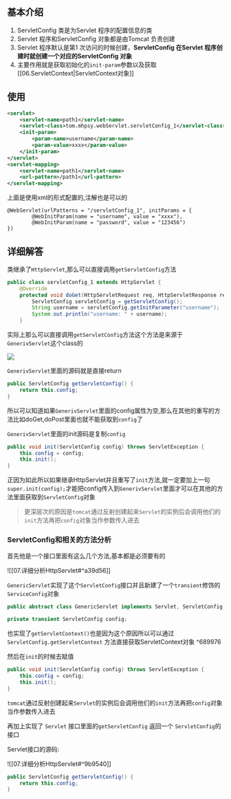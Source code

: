 ## 基本介绍

1. ServletConfig 类是为Servlet 程序的配置信息的类
2. Servlet 程序和ServletConfig 对象都是由Tomcat 负责创建
3. Servlet 程序默认是第1 次访问的时候创建，**ServletConfig 在Servlet 程序创建时就创建一个对应的ServletConfig 对象**
4. 主要作用就是获取初始化的`init-param`参数以及获取[[06.ServletContext|ServletContext对象]]

## 使用

```xml
<servlet>  
    <servlet-name>path1</servlet-name>  
    <servlet-class>tom.mhpsy.webServlet.servletConfig_1</servlet-class>  
    <init-param>        
	    <param-name>username</param-name>  
        <param-value>xxxx</param-value>  
    </init-param>  
</servlet>  
<servlet-mapping>  
    <servlet-name>path1</servlet-name>  
    <url-pattern>/path1</url-pattern>  
</servlet-mapping>
```

上面是使用xml的形式配置的,注解也是可以的

```
@WebServlet(urlPatterns = "/servletConfig_1", initParams = {  
        @WebInitParam(name = "username", value = "xxxx"),  
        @WebInitParam(name = "password", value = "123456")  
})
```

## 详细解答

类继承了`HttpServlet`,那么可以直接调用`getServletConfig`方法
```java
public class servletConfig_1 extends HttpServlet {  
    @Override  
    protected void doGet(HttpServletRequest req, HttpServletResponse resp) throws ServletException, IOException {  
        ServletConfig servletConfig = getServletConfig();  
        String username = servletConfig.getInitParameter("username");  
        System.out.println("username: " + username);  
    }
```

实际上那么可以直接调用`getServletConfig`方法这个方法是来源于`GenerivServlet`这个class的

![](36ae2e8b196526cb30ad236a360d0226_MD5.png)

`GenerivServlet`里面的源码就是直接return
```java
public ServletConfig getServletConfig() {  
    return this.config;  
}
```

所以可以知道如果`GenerivServlet`里面的config属性为空,那么在其他的重写的方法比如doGet,doPost里面也就不能获取到`config`了

`GenerivServlet`里面的init源码是复制`config`
```java
public void init(ServletConfig config) throws ServletException {  
    this.config = config;  
    this.init();  
}
```

正因为如此所以如果继承HttpServlet并且重写了`init`方法,就一定要加上一句`super.init(config);`才能把config传入到`GenerivServlet`里面才可以在其他的方法里面获取到`ServletConfig`对象

>更深层次的原因是`tomcat`通过反射创建起来`Servlet`的实例后会调用他们的`init`方法再把`config`对象当作参数传入进去

### ServletConfig和相关的方法分析

首先他是一个接口里面有这么几个方法,基本都是必须要有的

![[07.详细分析HttpServlet#^a39d56]]


`GenericServlet`实现了这个`ServletConfig`接口并且新建了一个`transient`修饰的`ServiceConfig`对象
```java
public abstract class GenericServlet implements Servlet, ServletConfig, Serializable {

private transient ServletConfig config;
```

也实现了`getServletContext()`也是因为这个原因所以可以通过 `ServletConfig.getServletContext` 方法直接获取ServletContext对象 ^689976


然后在`init`的时候去赋值
```java
public void init(ServletConfig config) throws ServletException {  
    this.config = config;  
    this.init();  
}
```

`tomcat`通过反射创建起来`Servlet`的实例后会调用他们的`init`方法再把`config`对象当作参数传入进去

再加上实现了 `Servlet` 接口里面的`getServletConfig` 返回一个 `ServletConfig`的接口

Servlet接口的源码:

![[07.详细分析HttpServlet#^9b9540]]

```java
public ServletConfig getServletConfig() {  
    return this.config;  
}
```

